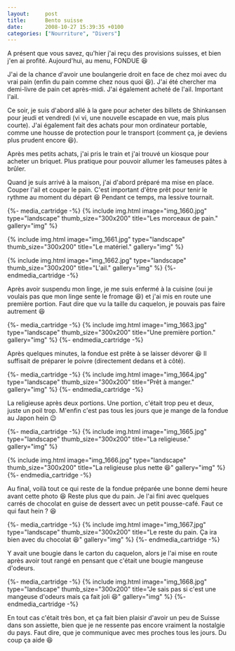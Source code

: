```yaml
---
layout:     post
title:      Bento suisse
date:       2008-10-27 15:39:35 +0100
categories: ["Nourriture", "Divers"]
---
```


A présent que vous savez, qu'hier j'ai reçu des provisions suisses, et bien j'en ai profité. Aujourd'hui, au menu,
FONDUE :laughing:

<!--more-->

J'ai de la chance d'avoir une boulangerie droit en face de chez moi avec du vrai pain (enfin du pain comme chez
nous quoi :laughing:). J'ai été chercher ma demi-livre de pain cet après-midi. J'ai également acheté de l'ail.
Important l'ail.

Ce soir, je suis d'abord allé à la gare pour acheter des billets de Shinkansen pour jeudi et vendredi (vi vi, une
nouvelle escapade en vue, mais plus courte). J'ai également fait des achats pour mon ordinateur portable, comme une
housse de protection pour le transport (comment ça, je deviens plus prudent encore :laughing:).

Après mes petits achats, j'ai pris le train et j'ai trouvé un kiosque pour acheter un briquet. Plus pratique pour
pouvoir allumer les fameuses pâtes à brûler.

Quand je suis arrivé à la maison, j'ai d'abord préparé ma mise en place. Couper l'ail et couper le pain. C'est
important d'être prêt pour tenir le rythme au moment du départ :laughing: Pendant ce temps, ma lessive tournait.

{%- media_cartridge -%}
{% include img.html
    image="img_1660.jpg"
    type="landscape"
    thumb_size="300x200"
    title="Les morceaux de pain."
    gallery="img"
%}

{% include img.html
    image="img_1661.jpg"
    type="landscape"
    thumb_size="300x200"
    title="Le matériel."
    gallery="img"
%}

{% include img.html
    image="img_1662.jpg"
    type="landscape"
    thumb_size="300x200"
    title="L'ail."
    gallery="img"
%}
{%- endmedia_cartridge -%}

Après avoir suspendu mon linge, je me suis enfermé à la cuisine (oui je voulais pas que mon linge sente le fromage
:laughing:) et j'ai mis en route une première portion. Faut dire que vu la taille du caquelon, je pouvais pas
faire autrement :laughing:

{%- media_cartridge -%}
{% include img.html
    image="img_1663.jpg"
    type="landscape"
    thumb_size="300x200"
    title="Une première portion."
    gallery="img"
%}
{%- endmedia_cartridge -%}

Après quelques minutes, la fondue est prête à se laisser dévorer :laughing: Il suffisait de préparer le poivre
(directement dedans et à côté).

{%- media_cartridge -%}
{% include img.html
    image="img_1664.jpg"
    type="landscape"
    thumb_size="300x200"
    title="Prêt à manger."
    gallery="img"
%}
{%- endmedia_cartridge -%}

La religieuse après deux portions. Une portion, c'était trop peu et deux, juste un poil trop. M'enfin c'est pas
tous les jours que je mange de la fondue au Japon hein :wink:

{%- media_cartridge -%}
{% include img.html
    image="img_1665.jpg"
    type="landscape"
    thumb_size="300x200"
    title="La religieuse."
    gallery="img"
%}

{% include img.html
    image="img_1666.jpg"
    type="landscape"
    thumb_size="300x200"
    title="La religieuse plus nette :laughing:"
    gallery="img"
%}
{%- endmedia_cartridge -%}

Au final, voilà tout ce qui reste de la fondue préparée une bonne demi heure avant cette photo :laughing: Reste
plus que du pain. Je l'ai fini avec quelques carrés de chocolat en guise de dessert avec un petit pousse-café. Faut
ce qui faut hein ? :laughing:

{%- media_cartridge -%}
{% include img.html
    image="img_1667.jpg"
    type="landscape"
    thumb_size="300x200"
    title="Le reste du pain. Ça ira bien avec du chocolat :laughing:"
    gallery="img"
%}
{%- endmedia_cartridge -%}

Y avait une bougie dans le carton du caquelon, alors je l'ai mise en route après avoir tout rangé en pensant que
c'était une bougie mangeuse d'odeurs.

{%- media_cartridge -%}
{% include img.html
    image="img_1668.jpg"
    type="landscape"
    thumb_size="300x200"
    title="Je sais pas si c'est une mangeuse d'odeurs mais ça fait joli :laughing:"
    gallery="img"
%}
{%- endmedia_cartridge -%}

En tout cas c'était très bon, et ça fait bien plaisir d'avoir un peu de Suisse dans son assiette, bien que je ne
ressente pas encore vraiment la nostalgie du pays. Faut dire, que je communique avec mes proches tous les jours. Du
coup ça aide :laughing: